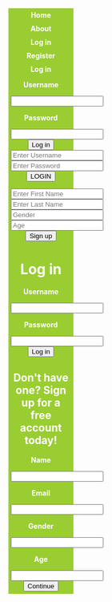 <!DOCTYPE html>
<html>
<head>
<style>
ul {
    list-style-type: none;
    margin: 0;
    padding: 0;
}
a {
    display: block;
    width: 120px;
    background-color: yellowgreen;
    color: white;
    text-decoration: none;
    text-align: center;
    font-weight: bold;
    text-transfform: uppercase;
    padding: 5px;
}
a:hover, a:active {
	background-color: green;
}
</style>
</head>
<body>
<div class="nav_bar">
<ul>
<li><a href="/howtolivelifefordummies">Home</a></li>
<li><a href="./about.html">About</a></li>
<li><a href="./login.html">Log in</a></li>
<li><a href="./register.html">Register</a></li>
</ul>
</div>

</body>
<a href = "login.html">
<head>
<title>Login</title>
Log in
</head>
<body>
<p>Username</p>
<input>
<p>Password</p>
<input>
<button>Log in</button>
</body>

<html>
<head>
   <title></title>
   <link rel="stylesheet" type="text/css" href="css/style.css">
   <link rel="stylesheet" type="text/css" href="css/font-awesome.css">
 </head>
 <body>
    <div class="container">
    <form>
    <div class="form-input">
    <input type="text" name="username" placeholder= "Enter Username"> 
    </div>
    <div class="form-input">
      <input type="password"
      name="password" placeholder="Enter Password">
      </div>
      <input type="submit" name="submit" 
      value="LOGIN" class="btn-login">
    </form>
    </div>
    </body>
    </html>

<html>
<head>
	<title></title>
	<link rel="stylesheet" type="text/css" href="css/style.css">
   <link rel="stylesheet" type="text/css" href="css/font-awesome.css">
 </head>
 <body>
    <div class="container">
    <form>
    <div class="form-input">
    <input type="text" name="First Name" placeholder= "Enter First Name">
    </div>
    <div class="form-input">
    <input type="text" name="Last Name" placeholder= "Enter Last Name">
    </div>
    <div class="form-input">
      <input type="Gender" name="Gender" placeholder= "Gender">
      </div>
    <div class="form-input">
      <input type="Age" name="Age" placeholder= "Age">
      </div>
      <button>Sign up</button>
    </form>
    </div>
    </body>
    </html> 


<h1>Log in</h1>
<p>Username</p>
<input>
<p>Password</p>
<input>
<button>Log in</button>

<h2>Don't have one? Sign up for a free account today!</h2>
<p>Name</p>
<input>
<p>Email</p>
<input>
<p>Gender</p>
<input>
<p>Age</p>
<input>
<button>Continue</button>



